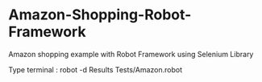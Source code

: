 # Amazon-Shopping-Robot-Framework
Amazon shopping example with Robot Framework using Selenium Library

Type terminal : robot -d Results Tests/Amazon.robot
